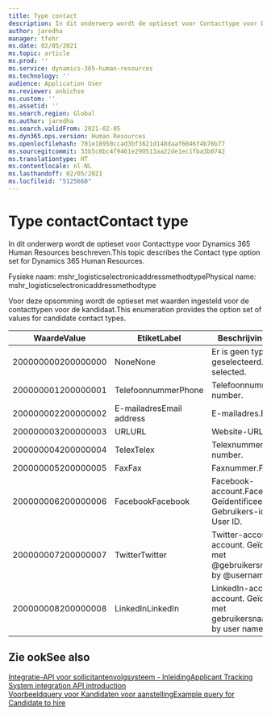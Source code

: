 ```yaml
---
title: Type contact
description: In dit onderwerp wordt de optieset voor Contacttype voor Dynamics 365 Human Resources beschreven.
author: jaredha
manager: tfehr
ms.date: 02/05/2021
ms.topic: article
ms.prod: ''
ms.service: dynamics-365-human-resources
ms.technology: ''
audience: Application User
ms.reviewer: anbichse
ms.custom: ''
ms.assetid: ''
ms.search.region: Global
ms.author: jaredha
ms.search.validFrom: 2021-02-05
ms.dyn365.ops.version: Human Resources
ms.openlocfilehash: 701e18950ccad3bf3621d148daaf6046f4b76b77
ms.sourcegitcommit: 33b5c8bc4f9461e290513aa22de1ec1fba3b0742
ms.translationtype: HT
ms.contentlocale: nl-NL
ms.lasthandoff: 02/05/2021
ms.locfileid: "5125660"
---
```

# <a name="contact-type"></a><span data-ttu-id="1a718-103">Type contact</span><span class="sxs-lookup"><span data-stu-id="1a718-103">Contact type</span></span>

<span data-ttu-id="1a718-104">In dit onderwerp wordt de optieset voor Contacttype voor Dynamics 365 Human Resources beschreven.</span><span class="sxs-lookup"><span data-stu-id="1a718-104">This topic describes the Contact type option set for Dynamics 365 Human Resources.</span></span>

<span data-ttu-id="1a718-105">Fysieke naam: mshr_logisticselectronicaddressmethodtype</span><span class="sxs-lookup"><span data-stu-id="1a718-105">Physical name: mshr_logisticselectronicaddressmethodtype</span></span>

<span data-ttu-id="1a718-106">Voor deze opsomming wordt de optieset met waarden ingesteld voor de contacttypen voor de kandidaat.</span><span class="sxs-lookup"><span data-stu-id="1a718-106">This enumeration provides the option set of values for candidate contact types.</span></span> 

| <span data-ttu-id="1a718-107">Waarde</span><span class="sxs-lookup"><span data-stu-id="1a718-107">Value</span></span> | <span data-ttu-id="1a718-108">Etiket</span><span class="sxs-lookup"><span data-stu-id="1a718-108">Label</span></span> | <span data-ttu-id="1a718-109">Beschrijving</span><span class="sxs-lookup"><span data-stu-id="1a718-109">Description</span></span> |
| --- | --- | --- |
| <span data-ttu-id="1a718-110">200000000</span><span class="sxs-lookup"><span data-stu-id="1a718-110">200000000</span></span> | <span data-ttu-id="1a718-111">None</span><span class="sxs-lookup"><span data-stu-id="1a718-111">None</span></span> | <span data-ttu-id="1a718-112">Er is geen type geselecteerd.</span><span class="sxs-lookup"><span data-stu-id="1a718-112">No type is selected.</span></span> |
| <span data-ttu-id="1a718-113">200000001</span><span class="sxs-lookup"><span data-stu-id="1a718-113">200000001</span></span> | <span data-ttu-id="1a718-114">Telefoonnummer</span><span class="sxs-lookup"><span data-stu-id="1a718-114">Phone</span></span> | <span data-ttu-id="1a718-115">Telefoonnummer.</span><span class="sxs-lookup"><span data-stu-id="1a718-115">Telephone number.</span></span> |
| <span data-ttu-id="1a718-116">200000002</span><span class="sxs-lookup"><span data-stu-id="1a718-116">200000002</span></span> | <span data-ttu-id="1a718-117">E-mailadres</span><span class="sxs-lookup"><span data-stu-id="1a718-117">Email address</span></span> | <span data-ttu-id="1a718-118">E-mailadres.</span><span class="sxs-lookup"><span data-stu-id="1a718-118">Email address.</span></span> |
| <span data-ttu-id="1a718-119">200000003</span><span class="sxs-lookup"><span data-stu-id="1a718-119">200000003</span></span> | <span data-ttu-id="1a718-120">URL</span><span class="sxs-lookup"><span data-stu-id="1a718-120">URL</span></span> | <span data-ttu-id="1a718-121">Website-URL.</span><span class="sxs-lookup"><span data-stu-id="1a718-121">Website URL.</span></span> |
| <span data-ttu-id="1a718-122">200000004</span><span class="sxs-lookup"><span data-stu-id="1a718-122">200000004</span></span> | <span data-ttu-id="1a718-123">Telex</span><span class="sxs-lookup"><span data-stu-id="1a718-123">Telex</span></span> | <span data-ttu-id="1a718-124">Telexnummer.</span><span class="sxs-lookup"><span data-stu-id="1a718-124">Telex number.</span></span> |
| <span data-ttu-id="1a718-125">200000005</span><span class="sxs-lookup"><span data-stu-id="1a718-125">200000005</span></span> | <span data-ttu-id="1a718-126">Fax</span><span class="sxs-lookup"><span data-stu-id="1a718-126">Fax</span></span> | <span data-ttu-id="1a718-127">Faxnummer.</span><span class="sxs-lookup"><span data-stu-id="1a718-127">Fax number.</span></span> |
| <span data-ttu-id="1a718-128">200000006</span><span class="sxs-lookup"><span data-stu-id="1a718-128">200000006</span></span> | <span data-ttu-id="1a718-129">Facebook</span><span class="sxs-lookup"><span data-stu-id="1a718-129">Facebook</span></span> | <span data-ttu-id="1a718-130">Facebook-account.</span><span class="sxs-lookup"><span data-stu-id="1a718-130">Facebook account.</span></span> <span data-ttu-id="1a718-131">Geïdentificeerd met Gebruikers-id.</span><span class="sxs-lookup"><span data-stu-id="1a718-131">Identified by User ID.</span></span> |
| <span data-ttu-id="1a718-132">200000007</span><span class="sxs-lookup"><span data-stu-id="1a718-132">200000007</span></span> | <span data-ttu-id="1a718-133">Twitter</span><span class="sxs-lookup"><span data-stu-id="1a718-133">Twitter</span></span> | <span data-ttu-id="1a718-134">Twitter-account.</span><span class="sxs-lookup"><span data-stu-id="1a718-134">Twitter account.</span></span> <span data-ttu-id="1a718-135">Geïdentificeerd met @gebruikersnaam.</span><span class="sxs-lookup"><span data-stu-id="1a718-135">Identified by @username.</span></span> |
| <span data-ttu-id="1a718-136">200000008</span><span class="sxs-lookup"><span data-stu-id="1a718-136">200000008</span></span> | <span data-ttu-id="1a718-137">LinkedIn</span><span class="sxs-lookup"><span data-stu-id="1a718-137">LinkedIn</span></span> | <span data-ttu-id="1a718-138">LinkedIn-account.</span><span class="sxs-lookup"><span data-stu-id="1a718-138">LinkedIn account.</span></span> <span data-ttu-id="1a718-139">Geïdentificeerd met gebruikersnaam.</span><span class="sxs-lookup"><span data-stu-id="1a718-139">Identified by user name.</span></span> |

## <a name="see-also"></a><span data-ttu-id="1a718-140">Zie ook</span><span class="sxs-lookup"><span data-stu-id="1a718-140">See also</span></span>

[<span data-ttu-id="1a718-141">Integratie-API voor sollicitantenvolgsysteem - Inleiding</span><span class="sxs-lookup"><span data-stu-id="1a718-141">Applicant Tracking System integration API introduction</span></span>](hr-admin-integration-ats-api-introduction.md)<br>
[<span data-ttu-id="1a718-142">Voorbeeldquery voor Kandidaten voor aanstelling</span><span class="sxs-lookup"><span data-stu-id="1a718-142">Example query for Candidate to hire</span></span>](hr-admin-integration-ats-api-candidate-to-hire-example-query.md)
